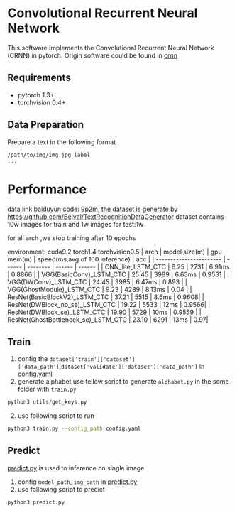 Convolutional Recurrent Neural Network
======================================

This software implements the Convolutional Recurrent Neural Network (CRNN) in pytorch.
Origin software could be found in [crnn](https://github.com/bgshih/crnn)


## Requirements
* pytorch 1.3+
* torchvision 0.4+

## Data Preparation
Prepare a text in the following format
```
/path/to/img/img.jpg label
...
```

# Performance

data link [baiduyun]( https://pan.baidu.com/s/1w7KssjsOHbBTLtjaltLJ0w) code: 9p2m, the dataset is generate by  <https://github.com/Belval/TextRecognitionDataGenerator>
dataset contains 10w images for train and 1w images for test:1w

for all arch ,we stop training after 10 epochs

environment: cuda9.2 torch1.4 torchvision0.5
| arch                    | model size(m)   | gpu mem(m) | speed(ms,avg of 100 inference)   | acc |
| ----------------------- | ------ | -------- | ------ | ------ |
| CNN_lite_LSTM_CTC | 6.25 | 2731     | 6.91ms | 0.8866 |
| VGG(BasicConv)_LSTM_CTC | 25.45 | 3989     | 6.63ms | 0.9531 |
| VGG(DWConv)_LSTM_CTC | 24.45 | 3985     | 6.47ms | 0.893 |
| VGG(GhostModule)_LSTM_CTC | 9.23 | 4289     | 8.13ms | 0.04 |
| ResNet(BasicBlockV2)_LSTM_CTC | 37.21 | 5515     | 8.6ms | 0.9608|
| ResNet(DWBlock_no_se)_LSTM_CTC | 19.22 | 5533     | 12ms | 0.9566|
| ResNet(DWBlock_se)_LSTM_CTC | 19.90 |   5729   | 10ms | 0.9559 |
| ResNet(GhostBottleneck_se)_LSTM_CTC | 23.10 | 6291     | 13ms | 0.97|


## Train

1. config the `dataset['train']['dataset']['data_path']`,`dataset['validate']['dataset']['data_path']` in [config.yaml](config/icdar2015.yaml)
2. generate alphabet
  use fellow script to generate `alphabet.py` in the some folder with `train.py` 
```sh
python3 utils/get_keys.py
```
2. use following script to run
```sh
python3 train.py --config_path config.yaml
```

## Predict 
[predict.py](src/scripts/predict.py) is used to inference on single image

1. config `model_path`, `img_path` in [predict.py](src/scripts/predict.py)
2. use following script to predict
```sh
python3 predict.py
```